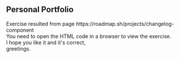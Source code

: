 ## Personal Portfolio
<p>
Exercise resulted from page https://roadmap.sh/projects/changelog-component <br>
You need to open the HTML code in a browser to view the exercise. <br>
I hope you like it and it's correct, <br>
greetings.
</p>
